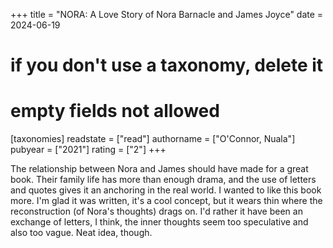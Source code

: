 +++
title = "NORA: A Love Story of Nora Barnacle and James Joyce"
date = 2024-06-19
# if you don't use a taxonomy, delete it
# empty fields not allowed
[taxonomies]
  readstate = ["read"]
  authorname = ["O'Connor, Nuala"]
  pubyear = ["2021"]
  rating = ["2"]
+++

The relationship between Nora and James should have made for a great book. Their family life has more than enough drama, and the use of letters and quotes gives it an anchoring in the real world. I wanted to like this book more. I'm glad it was written, it's a cool concept, but it wears thin where the reconstruction (of Nora's thoughts) drags on. I'd rather it have been an exchange of letters, I think, the inner thoughts seem too speculative and also too vague. Neat idea, though.